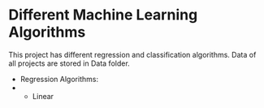 <h1>Different Machine Learning Algorithms</h1>
This project has different regression and classification algorithms. Data of all projects are stored in Data folder.

* Regression Algorithms:
* - Linear
